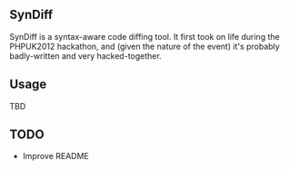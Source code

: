 ## SynDiff

SynDiff is a syntax-aware code diffing tool. It first took on life during the
PHPUK2012 hackathon, and (given the nature of the event) it's probably
badly-written and very hacked-together.

## Usage

TBD

## TODO

 - Improve README
